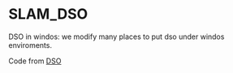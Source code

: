 # SLAM_DSO
DSO in windos:  we modify many places to put dso under windos enviroments.

Code from [DSO](https://github.com/JakobEngel/dso)
